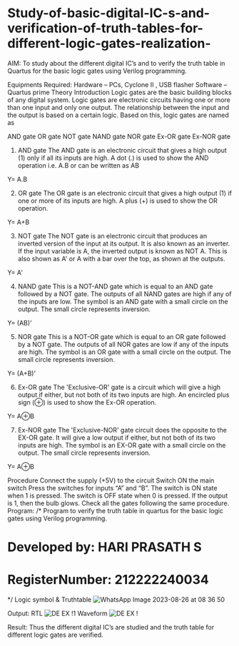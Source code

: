 # Study-of-basic-digital-IC-s-and-verification-of-truth-tables-for-different-logic-gates-realization-
 AIM:
To study about the different digital IC’s and to verify the truth table in Quartus for the basic logic gates using Verilog programming.

Equipments Required:
Hardware – PCs, Cyclone II , USB flasher
Software – Quartus prime
Theory
Introduction
Logic gates are the basic building blocks of any digital system. Logic gates are electronic circuits having one or more than one input and only one output. The relationship between the input and the output is based on a certain logic. Based on this, logic gates are named as

AND gate
OR gate
NOT gate
NAND gate
NOR gate
Ex-OR gate
Ex-NOR gate
1) AND gate
The AND gate is an electronic circuit that gives a high output (1) only if all its inputs are high. A dot (.) is used to show the AND operation i.e. A.B or can be written as AB

Y= A.B

2) OR gate
The OR gate is an electronic circuit that gives a high output (1) if one or more of its inputs are high. A plus (+) is used to show the OR operation.

Y= A+B

3) NOT gate
The NOT gate is an electronic circuit that produces an inverted version of the input at its output. It is also known as an inverter. If the input variable is A, the inverted output is known as NOT A. This is also shown as A' or A with a bar over the top, as shown at the outputs.

Y= A'

4) NAND gate
This is a NOT-AND gate which is equal to an AND gate followed by a NOT gate. The outputs of all NAND gates are high if any of the inputs are low. The symbol is an AND gate with a small circle on the output. The small circle represents inversion.

Y= (AB)’

5) NOR gate
This is a NOT-OR gate which is equal to an OR gate followed by a NOT gate. The outputs of all NOR gates are low if any of the inputs are high. The symbol is an OR gate with a small circle on the output. The small circle represents inversion.

Y= (A+B)’

6) Ex-OR gate
The 'Exclusive-OR' gate is a circuit which will give a high output if either, but not both of its two inputs are high. An encircled plus sign (⊕) is used to show the Ex-OR operation.

Y= A⊕B

7) Ex-NOR gate
The 'Exclusive-NOR' gate circuit does the opposite to the EX-OR gate. It will give a low output if either, but not both of its two inputs are high. The symbol is an EX-OR gate with a small circle on the output. The small circle represents inversion.

Y= A⊕B

Procedure
Connect the supply (+5V) to the circuit
Switch ON the main switch
Press the switches for inputs “A” and “B”. The switch is ON state when 1 is pressed. The switch is OFF state when 0 is pressed.
If the output is 1, then the bulb glows.
Check all the gates following the same procedure.
Program:
/*
Program to verify the truth table in quartus for the basic logic gates using Verilog programming.
# Developed by: HARI PRASATH S
# RegisterNumber: 212222240034
*/
Logic symbol & Truthtable
![WhatsApp Image 2023-08-26 at 08 36 50](https://github.com/hariprasath5106/Study-of-basic-digital-IC-s-and-verification-of-truth-tables-for-different-logic-gates-realization-/assets/111515488/b11de42c-9712-4654-b6d6-07e2339c420d)

Output:
RTL
![DE EX !1](https://github.com/hariprasath5106/Study-of-basic-digital-IC-s-and-verification-of-truth-tables-for-different-logic-gates-realization-/assets/111515488/d1971eec-16ab-4211-a0c7-7d0a97a33127)
Waveform
![DE EX !](https://github.com/hariprasath5106/Study-of-basic-digital-IC-s-and-verification-of-truth-tables-for-different-logic-gates-realization-/assets/111515488/a4d9ad7f-96aa-4492-8789-5eb19eeaaf22)

Result:
Thus the different digital IC’s are studied and the truth table for different logic gates are verified.

